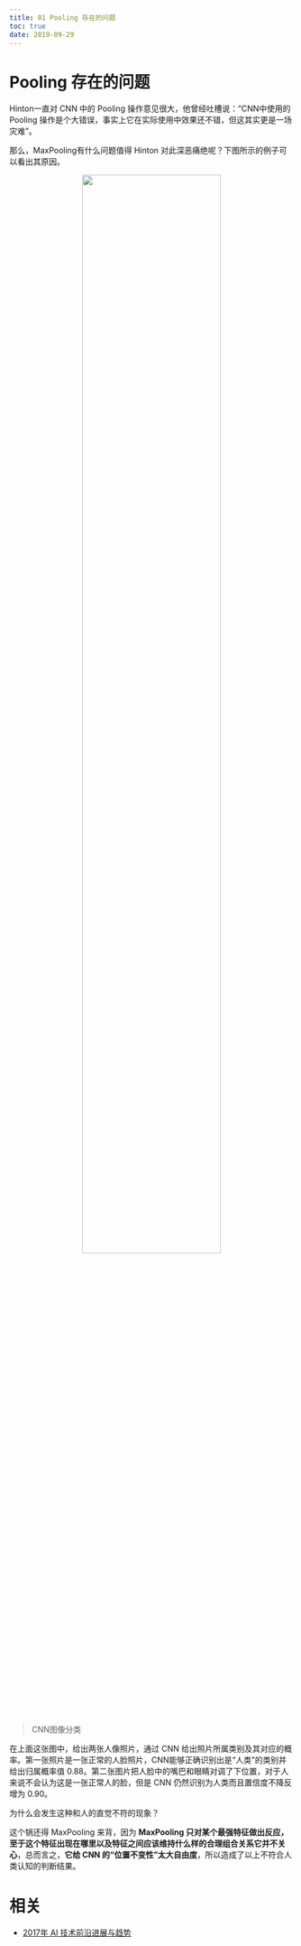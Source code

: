 ```yaml
---
title: 01 Pooling 存在的问题
toc: true
date: 2019-09-29
---
```

# Pooling 存在的问题

Hinton一直对 CNN 中的 Pooling 操作意见很大，他曾经吐槽说：“CNN中使用的 Pooling 操作是个大错误，事实上它在实际使用中效果还不错，但这其实更是一场灾难”。

那么，MaxPooling有什么问题值得 Hinton 对此深恶痛绝呢？下图所示的例子可以看出其原因。


<p align="center">
    <img width="70%" height="70%" src="http://images.iterate.site/blog/image/20190927/QXxtOdOLOpCW.png?imageslim">
</p>


> CNN图像分类

在上面这张图中，给出两张人像照片，通过 CNN 给出照片所属类别及其对应的概率。第一张照片是一张正常的人脸照片，CNN能够正确识别出是“人类”的类别并给出归属概率值 0.88。第二张图片把人脸中的嘴巴和眼睛对调了下位置，对于人来说不会认为这是一张正常人的脸，但是 CNN 仍然识别为人类而且置信度不降反增为 0.90。

为什么会发生这种和人的直觉不符的现象？

这个锅还得 MaxPooling 来背，因为 **MaxPooling 只对某个最强特征做出反应，至于这个特征出现在哪里以及特征之间应该维持什么样的合理组合关系它并不关心**，总而言之，**它给 CNN 的“位置不变性”太大自由度**，所以造成了以上不符合人类认知的判断结果。





# 相关

- [2017年 AI 技术前沿进展与趋势](https://zhuanlan.zhihu.com/p/37057045)
